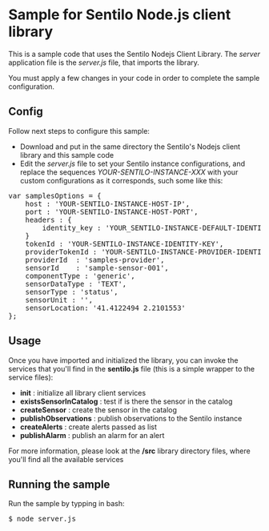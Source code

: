 # Sample for Sentilo Node.js client library

This is a sample code that uses the Sentilo Nodejs Client Library. The _server_ application file is the _server.js_ file, that imports the library.

You must apply a few changes in your code in order to complete the sample configuration.

## Config

Follow next steps to configure this sample:

- Download and put in the same directory the Sentilo's Nodejs client library and this sample code
- Edit the _server.js_ file to set your Sentilo instance configurations, and replace the sequences _YOUR-SENTILO-INSTANCE-XXX_ with your custom configurations as it corresponds, such some like this:
<pre>
var samplesOptions = {
    host : 'YOUR-SENTILO-INSTANCE-HOST-IP',
    port : 'YOUR-SENTILO-INSTANCE-HOST-PORT',
    headers : {
        identity_key : 'YOUR_SENTILO-INSTANCE-DEFAULT-IDENTITY-KEY'
    }
    tokenId : 'YOUR-SENTILO-INSTANCE-IDENTITY-KEY',
    providerTokenId : 'YOUR-SENTILO-INSTANCE-PROVIDER-IDENTITY-KEY',
	providerId  : 'samples-provider',
	sensorId	: 'sample-sensor-001',
	componentType : 'generic',
	sensorDataType : 'TEXT',
	sensorType : 'status',
	sensorUnit : '',
	sensorLocation: '41.4122494 2.2101553'
};
</pre>

## Usage

Once you have imported and initialized the library, you can invoke the services that you'll find in the **sentilo.js** file (this is a simple wrapper to the service files):

* **init** : initialize all library client services
* **existsSensorInCatalog** : test if is there the sensor in the catalog
* **createSensor** : create the sensor in the catalog
* **publishObservations** : publish observations to the Sentilo instance
* **createAlerts** : create alerts passed as list
* **publishAlarm** : publish an alarm for an alert

For more information, please look at the **/src** library directory files, where you'll find all the available services

## Running the sample

Run the sample by typping in bash:
<pre>$ node server.js</pre>

